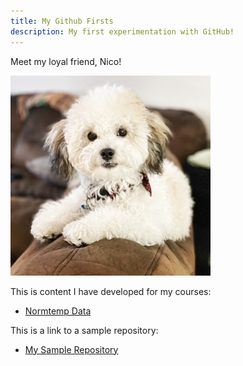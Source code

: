 ```yaml
---
title: My Github Firsts
description: My first experimentation with GitHub!
---
```


Meet my loyal friend, Nico!

![My Pic](/pics/covidpuppy.JPG)

This is content I have developed for my courses:

- [Normtemp Data](/normtemp/index.md)

This is a link to a sample repository:

- [My Sample Repository](https://github.com/mynita/sample)
